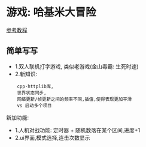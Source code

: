 # 游戏: 哈基米大冒险

[参考教程](https://www.bilibili.com/video/BV1yjsoeREdZ)

## 简单写写

- 1.双人联机打字游戏, 类似老游戏(金山毒霸: 生死时速)
- 2.新知识: 
```
	cpp-httplib库, 
	世界状态同步, 
	网络更新/帧更新之间的频率不同,插值,使得表现更加平滑
	vs 启动多个项目
```

新加功能:
- 1.人机对战功能: 定时器 + 随机数落在某个区间,进度+1
- 2.ui界面,模式选择,连击次数显示